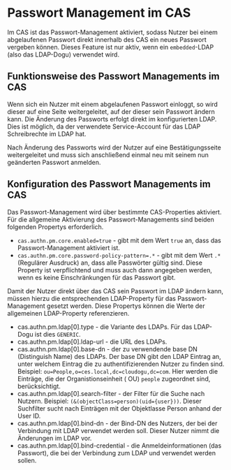 # Passwort Management im CAS

Im CAS ist das Passwort-Management aktiviert, sodass Nutzer bei einem abgelaufenen Passwort direkt innerhalb des CAS ein
neues Passwort vergeben können. Dieses Feature ist nur aktiv, wenn ein `embedded`-LDAP (also das LDAP-Dogu) verwendet
wird.

## Funktionsweise des Passwort Managements im CAS

Wenn sich ein Nutzer mit einem abgelaufenen Passwort einloggt, so wird dieser auf eine Seite weitergeleitet, auf der
dieser sein Passwort ändern kann. Die Änderung des Passworts erfolgt direkt im konfigurierten LDAP. Dies ist möglich, da
der verwendete Service-Account für das LDAP Schreibrechte im LDAP hat.

Nach Änderung des Passworts wird der Nutzer auf eine Bestätigungsseite weitergeleitet und muss sich anschließend einmal
neu mit seinem nun geänderten Passwort anmelden.

## Konfiguration des Passwort Managements im CAS

Das Passwort-Management wird über bestimmte CAS-Properties aktiviert. Für die allgemeine Aktivierung des
Passwort-Managements sind beiden folgenden Propertys erforderlich.

* `cas.authn.pm.core.enabled=true` - gibt mit dem Wert `true` an, dass das Passwort-Management aktiviert ist.
* `cas.authn.pm.core.password-policy-pattern=.*` - gibt mit dem Wert `.*` (Regulärer Ausdruck) an, dass alle Passwörter
  gültig sind. Diese Property ist verpflichtend und muss auch dann angegeben werden, wenn es keine Einschränkungen für
  das Passwort gibt.

Damit der Nutzer direkt über das CAS sein Passwort im LDAP ändern kann, müssen hierzu die entsprechenden LDAP-Property
für das Passwort-Management gesetzt werden. Diese Propertys können die Werte der allgemeinen LDAP-Property
referenzieren.

* cas.authn.pm.ldap[0].type - die Variante des LDAPs. Für das LDAP-Dogu ist dies `GENERIC`.
* cas.authn.pm.ldap[0].ldap-url - die URL des LDAPs.
* cas.authn.pm.ldap[0].base-dn - der zu verwendende base DN (Distinguish Name) des LDAPs. Der base DN gibt den LDAP
  Eintrag an, unter welchem Eintrag die zu authentifizierenden Nutzer zu finden sind.
  Beispiel: `ou=People,o=ces.local,dc=cloudogu,dc=com`. Hier werden die Einträge, die der Organistionseinheit (
  OU) `people` zugeordnet sind, berücksichtigt.
* cas.authn.pm.ldap[0].search-filter - der Filter für die Suche nach Nutzern.
  Beispiel: `(&(objectClass=person)(uid={user}))`. Dieser Suchfilter sucht nach Einträgen mit der Objektlasse Person
  anhand der User ID.
* cas.authn.pm.ldap[0].bind-dn - der Bind-DN des Nutzers, der bei der Verbindung mit LDAP verwendet werden soll. Dieser
  Nutzer nimmt die Änderungen im LDAP vor.
* cas.authn.pm.ldap[0].bind-credential - die Anmeldeinformationen (das Passwort), die bei der Verbindung zum LDAP und
  verwendet werden sollen.